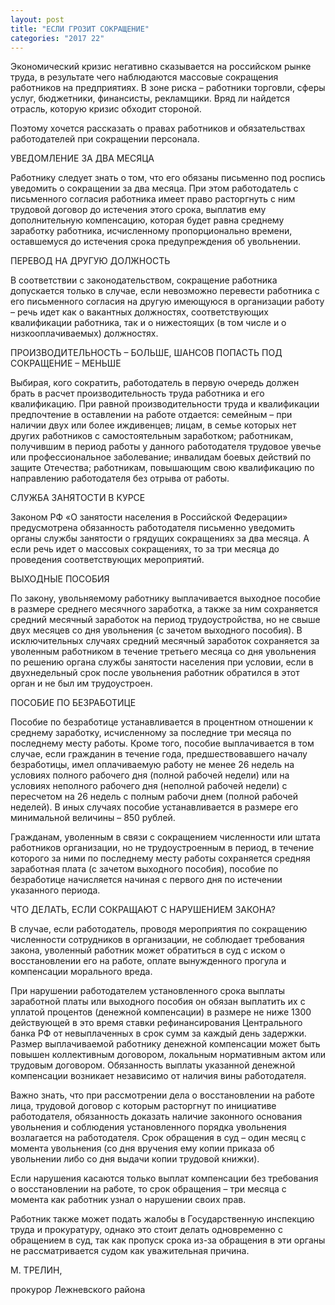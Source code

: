 ```yaml
---
layout: post
title: "ЕСЛИ ГРОЗИТ СОКРАЩЕНИЕ"
categories: "2017 22"
---
```


Экономический кризис негативно сказывается на российском рынке труда, в результате чего наблюдаются массовые сокращения работников на предприятиях. В зоне риска – работники торговли, сферы услуг, бюджетники, финансисты, рекламщики. Вряд ли найдется отрасль, которую кризис обходит стороной.

Поэтому хочется рассказать о правах работников и обязательствах работодателей при сокращении персонала.

УВЕДОМЛЕНИЕ ЗА ДВА МЕСЯЦА

Работнику следует знать о том, что его обязаны письменно под роспись уведомить о сокращении за два месяца. При этом работодатель с письменного согласия работника имеет право расторгнуть с ним трудовой договор до истечения этого срока, выплатив ему дополнительную компенсацию, которая будет равна среднему заработку работника, исчисленному пропорционально времени, оставшемуся до истечения срока предупреждения об увольнении.

ПЕРЕВОД НА ДРУГУЮ ДОЛЖНОСТЬ

В соответствии с законодательством, сокращение работника допускается только в случае, если невозможно перевести работника с его письменного согласия на другую имеющуюся в организации работу – речь идет как о вакантных должностях, соответствующих квалификации работника, так и о нижестоящих (в том числе и о низкооплачиваемых) должностях.

ПРОИЗВОДИТЕЛЬНОСТЬ – БОЛЬШЕ, ШАНСОВ ПОПАСТЬ ПОД СОКРАЩЕНИЕ – МЕНЬШЕ

Выбирая, кого сократить, работодатель в первую очередь должен брать в расчет производительность труда работника и его квалификацию. При равной производительности труда и квалификации предпочтение в оставлении на работе отдается: семейным – при наличии двух или более иждивенцев; лицам, в семье которых нет других работников с самостоятельным заработком; работникам, получившим в период работы у данного работодателя трудовое увечье или профессиональное заболевание; инвалидам боевых действий по защите Отечества; работникам, повышающим свою квалификацию по направлению работодателя без отрыва от работы.

СЛУЖБА ЗАНЯТОСТИ В КУРСЕ

Законом РФ «О занятости населения в Российской Федерации» предусмотрена обязанность работодателя письменно уведомить органы службы занятости о грядущих сокращениях за два месяца. А если речь идет о массовых сокращениях, то за три месяца до проведения соответствующих мероприятий.

ВЫХОДНЫЕ ПОСОБИЯ

По закону, увольняемому работнику выплачивается выходное пособие в размере среднего месячного заработка, а также за ним сохраняется средний месячный заработок на период трудоустройства, но не свыше двух месяцев со дня увольнения (с зачетом выходного пособия). В исключительных случаях средний месячный заработок сохраняется за уволенным работником в течение третьего месяца со дня увольнения по решению органа службы занятости населения при условии, если в двухнедельный срок после увольнения работник обратился в этот орган и не был им трудоустроен.

ПОСОБИЕ ПО БЕЗРАБОТИЦЕ

Пособие по безработице устанавливается в процентном отношении к среднему заработку, исчисленному за последние три месяца по последнему месту работы. Кроме того, пособие выплачивается в том случае, если гражданин в течение года, предшествовавшего началу безработицы, имел оплачиваемую работу не менее 26 недель на условиях полного рабочего дня (полной рабочей недели) или на условиях неполного рабочего дня (неполной рабочей недели) с пересчетом на 26 недель с полным рабочи днем (полной рабочей неделей). В иных случаях пособие устанавливается в размере его минимальной величины – 850 рублей.

Гражданам, уволенным в связи с сокращением численности или штата работников организации, но не трудоустроенным в период, в течение которого за ними по последнему месту работы сохраняется средняя заработная плата (с зачетом выходного пособия), пособие по безработице начисляется начиная с первого дня по истечении указанного периода.

ЧТО ДЕЛАТЬ, ЕСЛИ СОКРАЩАЮТ С НАРУШЕНИЕМ ЗАКОНА?

В случае, если работодатель, проводя мероприятия по сокращению численности сотрудников в организации, не соблюдает требования закона, уволенный работник может обратиться в суд с иском о восстановлении его на работе, оплате вынужденного прогула и компенсации морального вреда.

При нарушении работодателем установленного срока выплаты заработной платы или выходного пособия он обязан выплатить их с уплатой процентов (денежной компенсации) в размере не ниже 1300 действующей в это время ставки рефинансирования Центрального банка РФ от невыплаченных в срок сумм за каждый день задержки. Размер выплачиваемой работнику денежной компенсации может быть повышен коллективным договором, локальным нормативным актом или трудовым договором. Обязанность выплаты указанной денежной компенсации возникает независимо от наличия вины работодателя.

Важно знать, что при рассмотрении дела о восстановлении на работе лица, трудовой договор с которым расторгнут по инициативе работодателя, обязанность доказать наличие законного основания увольнения и соблюдения установленного порядка увольнения возлагается на работодателя. Срок обращения в суд – один месяц с момента увольнения (со дня вручения ему копии приказа об увольнении либо со дня выдачи копии трудовой книжки).

Если нарушения касаются только выплат компенсации без требования о восстановлении на работе, то срок обращения – три месяца с момента как работник узнал о нарушении своих прав.

Работник также может подать жалобы в Государственную инспекцию труда и прокуратуру, однако это стоит делать одновременно с обращением в суд, так как пропуск срока из-за обращения в эти органы не рассматривается судом как уважительная причина.

М. ТРЕЛИН,

прокурор Лежневского района


